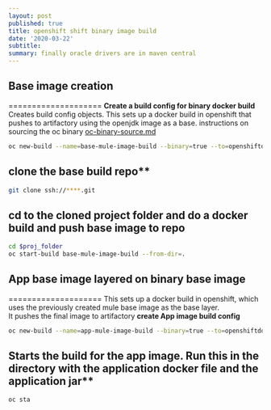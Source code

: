 ```yaml
---
layout: post
published: true
title: openshift shift binary image build
date: '2020-03-22'
subtitle: 
summary: finally oracle drivers are in maven central
---
```

## Base image creation

====================
**Create a build config for  binary docker build**
Creates build config objects. This sets up a docker build in openshift that pushes to artifactory using the openjdk image as a base.
instructions on sourcing the oc binary [oc-binary-source.md](oc-binary-source.md)

```bash
oc new-build --name=base-mule-image-build --binary=true --to=openshiftdockerregistry.local.com/base-mule-image:latest --to-docker=true --strategy=docker --image-stream=bac/openjdk18:latest
```

## clone the base build repo**

```bash
git clone ssh://****.git
```

## cd to the cloned project folder and do a docker build and push base image to repo

```bash
cd $proj_folder
oc start-build base-mule-image-build --from-dir=.
```

## App base image layered on binary base image

====================
This sets up a docker build in openshift, which uses the previously created mule base image as the base layer.  
It pushes the final image to artifactory
**create App image build config**

```bash
oc new-build --name=app-mule-image-build --binary=true --to=openshiftdockerregistry.local.com/app-mule-image:latest --to-docker=true --strategy=docker --docker-image=openshiftdockerregistry.local.com/base-mule-image:latest
```

## Starts the build for the app image.  Run this in the directory with the application docker file and the application jar**

```bash
oc sta

